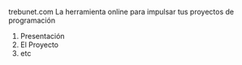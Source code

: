 trebunet.com 
La herramienta online para impulsar tus proyectos de programación
1. Presentación
2. El Proyecto
3. etc 